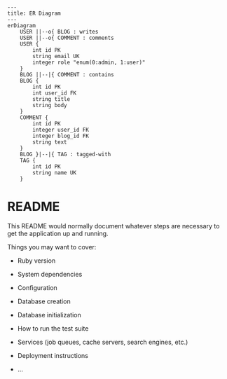 
```mermaid
---
title: ER Diagram
---
erDiagram
    USER ||--o{ BLOG : writes
    USER ||--o{ COMMENT : comments
    USER {
        int id PK
        string email UK
        integer role "enum(0:admin, 1:user)"
    }
    BLOG ||--|{ COMMENT : contains
    BLOG {
        int id PK
        int user_id FK
        string title
        string body
    }
    COMMENT {
        int id PK
        integer user_id FK
        integer blog_id FK
        string text
    }
    BLOG }|--|{ TAG : tagged-with
    TAG {
        int id PK
        string name UK
    }
```
# README

This README would normally document whatever steps are necessary to get the
application up and running.

Things you may want to cover:

* Ruby version

* System dependencies

* Configuration

* Database creation

* Database initialization

* How to run the test suite

* Services (job queues, cache servers, search engines, etc.)

* Deployment instructions

* ...